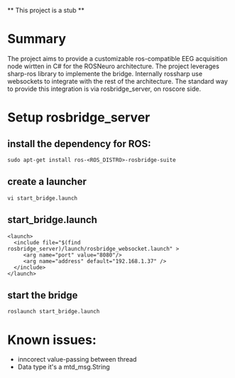 ** This project is a stub **

# Summary

The project aims to provide a customizable ros-compatible EEG acquisition node wirtten in C# for the ROSNeuro architecture.
The project leverages sharp-ros library to implemente the bridge. 
Internally rossharp use websockets to integrate with the rest of the architecture. The standard way to provide this integration is via rosbridge_server, on roscore side.

# Setup rosbridge_server

## install the dependency for ROS: 

    sudo apt-get install ros-<ROS_DISTRO>-rosbridge-suite

## create a launcher 
    vi start_bridge.launch

## start_bridge.launch
    <launch>
      <include file="$(find rosbridge_server)/launch/rosbridge_websocket.launch" > 
         <arg name="port" value="8080"/>
         <arg name="address" default="192.168.1.37" />
      </include>
    </launch>

## start the bridge
    roslaunch start_bridge.launch


# Known issues:
- inncorect value-passing between thread
- Data type it's a mtd_msg.String
